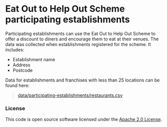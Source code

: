 
# Eat Out to Help Out Scheme participating establishments
Participating establishments can use the Eat Out to Help Out Scheme to offer a discount to diners and encourage them to eat at their venues.
The data was collected when establishments registered for the scheme. It includes:
- Establishment name
- Address
- Postcode

Data for establishments and franchises with less than 25 locations can be found here:

>[data/participating-establishments/restaurants.csv](data/participating-establishments/restaurants.csv)

### License

This code is open source software licensed under the [Apache 2.0 License](http://www.apache.org/licenses/LICENSE-2.0.html).

